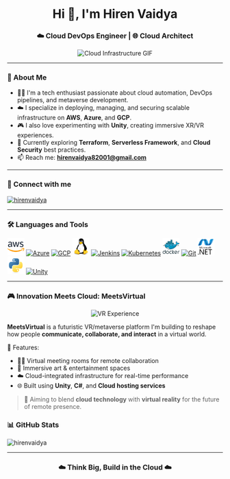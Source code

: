 <h1 align="center">Hi 👋, I'm Hiren Vaidya</h1>
<h3 align="center">☁️ Cloud DevOps Engineer | 🌐 Cloud Architect </h3>

<p align="center">
  <img src="https://media.giphy.com/media/qgQUggAC3Pfv687qPC/giphy.gif" width="400" alt="Cloud Infrastructure GIF" />
</p>

---

### 🌟 About Me

- 👨‍💻 I'm a tech enthusiast passionate about cloud automation, DevOps pipelines, and metaverse development.
- ☁️ I specialize in deploying, managing, and securing scalable infrastructure on **AWS**, **Azure**, and **GCP**.
- 🎮 I also love experimenting with **Unity**, creating immersive XR/VR experiences.
- 🚀 Currently exploring **Terraform**, **Serverless Framework**, and **Cloud Security** best practices.
- 📫 Reach me: **hirenvaidya82001@gmail.com**

---

### 🔗 Connect with me

<p align="left">
  <a href="https://www.linkedin.com/in/hiren-vaidya-163989217/" target="blank">
    <img align="center" src="https://raw.githubusercontent.com/rahuldkjain/github-profile-readme-generator/master/src/images/icons/Social/linked-in-alt.svg" alt="hirenvaidya" height="30" width="40" />
  </a>
</p>

---

### 🛠️ Languages and Tools

<p align="left">
  <a href="https://aws.amazon.com" target="_blank"><img src="https://raw.githubusercontent.com/devicons/devicon/master/icons/amazonwebservices/amazonwebservices-original-wordmark.svg" width="40" height="40" alt="AWS"/></a>
  <a href="https://azure.microsoft.com/" target="_blank"><img src="https://www.vectorlogo.zone/logos/microsoft_azure/microsoft_azure-icon.svg" width="40" height="40" alt="Azure"/></a>
  <a href="https://cloud.google.com/" target="_blank"><img src="https://www.vectorlogo.zone/logos/google_cloud/google_cloud-icon.svg" width="40" height="40" alt="GCP"/></a>
  <a href="https://www.linux.org/" target="_blank"><img src="https://raw.githubusercontent.com/devicons/devicon/master/icons/linux/linux-original.svg" width="40" height="40" alt="Linux"/></a>
  <a href="https://www.jenkins.io" target="_blank"><img src="https://www.vectorlogo.zone/logos/jenkins/jenkins-icon.svg" width="40" height="40" alt="Jenkins"/></a>
  <a href="https://kubernetes.io/" target="_blank"><img src="https://www.vectorlogo.zone/logos/kubernetes/kubernetes-icon.svg" width="40" height="40" alt="Kubernetes"/></a>
  <a href="https://www.docker.com/" target="_blank"><img src="https://raw.githubusercontent.com/devicons/devicon/master/icons/docker/docker-original-wordmark.svg" width="40" height="40" alt="Docker"/></a>
  <a href="https://git-scm.com/" target="_blank"><img src="https://www.vectorlogo.zone/logos/git-scm/git-scm-icon.svg" width="40" height="40" alt="Git"/></a>
  <a href="https://dotnet.microsoft.com/" target="_blank"><img src="https://raw.githubusercontent.com/devicons/devicon/master/icons/dot-net/dot-net-original-wordmark.svg" width="40" height="40" alt=".NET"/></a>
  <a href="https://www.python.org/" target="_blank"><img src="https://raw.githubusercontent.com/devicons/devicon/master/icons/python/python-original.svg" width="40" height="40" alt="Python"/></a>
  <a href="https://unity.com/" target="_blank"><img src="https://www.vectorlogo.zone/logos/unity3d/unity3d-icon.svg" width="40" height="40" alt="Unity"/></a>
</p>

---

### 🎮 Innovation Meets Cloud: MeetsVirtual

<p align="center">
  <img src="https://media.giphy.com/media/iicDrNGWxHmDrIni6j/giphy.gif" width="400" alt="VR Experience"/>
</p>

**MeetsVirtual** is a futuristic VR/metaverse platform I'm building to reshape how people **communicate, collaborate, and interact** in a virtual world.

🔹 Features:
- 🧑‍💼 Virtual meeting rooms for remote collaboration  
- 🎨 Immersive art & entertainment spaces  
- ☁️ Cloud-integrated infrastructure for real-time performance  
- 🌐 Built using **Unity**, **C#**, and **Cloud hosting services**

> 🚀 Aiming to blend **cloud technology** with **virtual reality** for the future of remote presence.

<!-- You can add a project link here in the future -->
<!-- 🔗 [View Project](https://meetsvirtual.example.com) -->


### 📊 GitHub Stats

<p align="left">
  <img src="https://github-readme-stats.vercel.app/api/top-langs?username=hirenvaidya&show_icons=true&locale=en&layout=compact" alt="hirenvaidya" />
</p>

---

<h3 align="center">☁️ Think Big, Build in the Cloud ☁️</h3>
